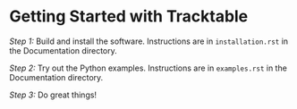 Getting Started with Tracktable
===============================

*Step 1:* Build and install the software.  Instructions are in `installation.rst` in the Documentation directory.

*Step 2:* Try out the Python examples.  Instructions are in `examples.rst` in the Documentation directory.

*Step 3:* Do great things!

